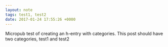 ```yaml
---
layout: note
tags: test1, test2
date: 2017-01-24 17:55:26 +0000
---
```

Micropub test of creating an h-entry with categories. This post should have two categories, test1 and test2